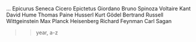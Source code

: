 ...
Epicurus
Seneca
Cicero
Epictetus
Giordano Bruno
Spinoza
Voltaire
Kant
David Hume
Thomas Paine
Husserl
Kurt Gödel
Bertrand Russell
Wittgeinstein
Max Planck
Heisenberg
Richard Feynman
Carl Sagan

>> year, a-z
